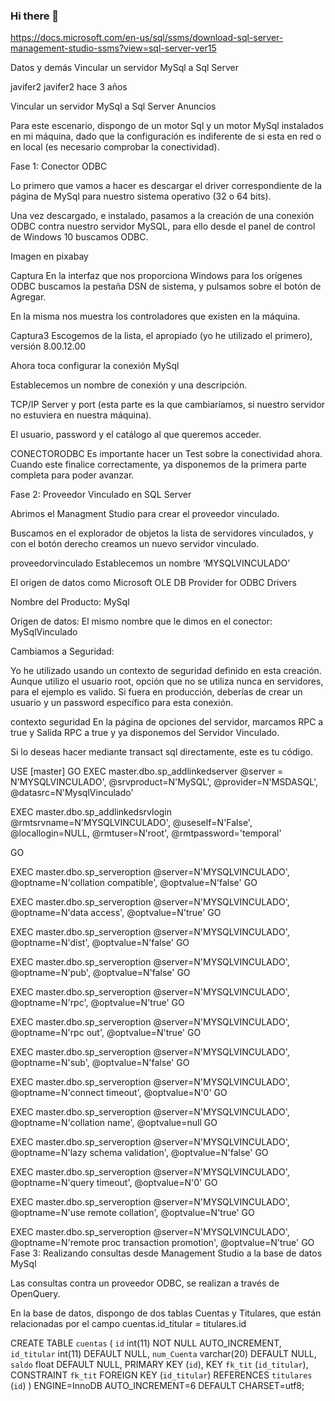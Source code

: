 ### Hi there 👋

<!--
**juanfranciscoanco/juanfranciscoanco** is a ✨ _special_ ✨ repository because its `README.md` (this file) appears on your GitHub profile.

Here are some ideas to get you started:

- 🔭 I’m currently working on ...
- 🌱 I’m currently learning ...
- 👯 I’m looking to collaborate on ...
- 🤔 I’m looking for help with ...
- 💬 Ask me about ...
- 📫 How to reach me: ...
- 😄 Pronouns: ...
- ⚡ Fun fact: ...
-->
https://docs.microsoft.com/en-us/sql/ssms/download-sql-server-management-studio-ssms?view=sql-server-ver15

Datos y demás
Vincular un servidor MySql a Sql Server

javifer2 javifer2
hace 3 años

Vincular un servidor MySql a Sql Server
Anuncios

Para este escenario, dispongo de un motor Sql y un motor MySql instalados en mi máquina, dado que la configuración es indiferente de si esta en red o en local (es necesario comprobar la conectividad).

Fase 1: Conector ODBC

Lo primero que vamos a hacer es descargar el driver correspondiente de la página de MySql para nuestro sistema operativo (32 o 64 bits).

Una vez descargado, e instalado, pasamos a la creación de una conexión ODBC contra nuestro servidor MySQL, para ello desde el panel de control de Windows 10 buscamos ODBC.



Imagen en pixabay


Captura
En la interfaz que nos proporciona Windows para los orígenes ODBC buscamos la pestaña DSN de sistema, y pulsamos sobre el botón de Agregar.

En la misma nos muestra los controladores que existen en la máquina.


Captura3
Escogemos de la lista, el apropiado (yo he utilizado el primero), versión 8.00.12.00

Ahora toca configurar la conexión MySql

Establecemos un nombre de conexión y una descripción.

TCP/IP Server y port (esta parte es la que cambiaríamos, si nuestro servidor no estuviera en nuestra máquina).

El usuario, password y el catálogo al que queremos acceder.


CONECTORODBC
Es importante hacer un Test sobre la conectividad ahora. Cuando este finalice correctamente, ya disponemos de la primera parte completa para poder avanzar.

Fase 2: Proveedor Vinculado en SQL Server

Abrimos el Managment Studio para crear el proveedor vinculado.

Buscamos en el explorador de objetos la lista de servidores vinculados, y con el botón derecho creamos un nuevo servidor vinculado.


proveedorvinculado
Establecemos un nombre ‘MYSQLVINCULADO’

El origen de datos como Microsoft OLE DB Provider for ODBC Drivers

Nombre del Producto: MySql

Origen de datos: El mismo nombre que le dimos en el conector: MySqlVinculado

Cambiamos a Seguridad:

Yo he utilizado usando un contexto de seguridad definido en esta creación. Aunque utilizo el usuario root, opción que no se utiliza nunca en servidores, para el ejemplo es valido. Si fuera en producción, deberías de crear un usuario y un password específico para esta conexión.


contexto seguridad
En la página de opciones del servidor, marcamos RPC a true y Salida RPC a true y ya disponemos del Servidor Vinculado.

Si lo deseas hacer mediante transact sql directamente, este es tu código.

USE [master]
GO
EXEC master.dbo.sp_addlinkedserver 
@server = N'MYSQLVINCULADO', 
@srvproduct=N'MySQL', 
@provider=N'MSDASQL', 
@datasrc=N'MysqlVinculado'

EXEC master.dbo.sp_addlinkedsrvlogin 
@rmtsrvname=N'MYSQLVINCULADO',
@useself=N'False',
@locallogin=NULL,
@rmtuser=N'root',
@rmtpassword='temporal'

GO

EXEC master.dbo.sp_serveroption 
@server=N'MYSQLVINCULADO', 
@optname=N'collation compatible', 
@optvalue=N'false'
GO

EXEC master.dbo.sp_serveroption 
@server=N'MYSQLVINCULADO', 
@optname=N'data access', 
@optvalue=N'true'
GO

EXEC master.dbo.sp_serveroption 
@server=N'MYSQLVINCULADO', 
@optname=N'dist', 
@optvalue=N'false'
GO

EXEC master.dbo.sp_serveroption 
@server=N'MYSQLVINCULADO', 
@optname=N'pub', 
@optvalue=N'false'
GO

EXEC master.dbo.sp_serveroption 
@server=N'MYSQLVINCULADO', 
@optname=N'rpc', 
@optvalue=N'true'
GO

EXEC master.dbo.sp_serveroption 
@server=N'MYSQLVINCULADO', 
@optname=N'rpc out', 
@optvalue=N'true'
GO

EXEC master.dbo.sp_serveroption 
@server=N'MYSQLVINCULADO', 
@optname=N'sub', 
@optvalue=N'false'
GO

EXEC master.dbo.sp_serveroption 
@server=N'MYSQLVINCULADO', 
@optname=N'connect timeout', 
@optvalue=N'0'
GO

EXEC master.dbo.sp_serveroption 
@server=N'MYSQLVINCULADO', 
@optname=N'collation name', 
@optvalue=null
GO

EXEC master.dbo.sp_serveroption 
@server=N'MYSQLVINCULADO', 
@optname=N'lazy schema validation', 
@optvalue=N'false'
GO

EXEC master.dbo.sp_serveroption 
@server=N'MYSQLVINCULADO', 
@optname=N'query timeout', 
@optvalue=N'0'
GO

EXEC master.dbo.sp_serveroption 
@server=N'MYSQLVINCULADO', 
@optname=N'use remote collation', 
@optvalue=N'true'
GO

EXEC master.dbo.sp_serveroption 
@server=N'MYSQLVINCULADO', 
@optname=N'remote proc transaction promotion', 
@optvalue=N'true'
GO
Fase 3: Realizando consultas desde Management Studio a la base de datos MySql

Las consultas contra un proveedor ODBC, se realizan a través de OpenQuery.

En la base de datos, dispongo de dos tablas Cuentas y Titulares, que están relacionadas por el campo cuentas.id_titular = titulares.id

CREATE TABLE `cuentas` (
`id` int(11) NOT NULL AUTO_INCREMENT,
`id_titular` int(11) DEFAULT NULL,
`num_Cuenta` varchar(20) DEFAULT NULL,
`saldo` float DEFAULT NULL,
PRIMARY KEY (`id`),
KEY `fk_tit` (`id_titular`),
CONSTRAINT `fk_tit` FOREIGN KEY (`id_titular`) 
REFERENCES `titulares` (`id`)
) ENGINE=InnoDB AUTO_INCREMENT=6 
DEFAULT CHARSET=utf8;
